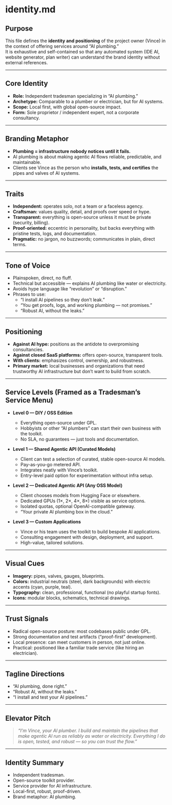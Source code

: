# identity.md

## Purpose

This file defines the **identity and positioning** of the project owner (Vince) in the context of offering services around “AI plumbing.”  
It is exhaustive and self-contained so that any automated system (IDE AI, website generator, plan writer) can understand the brand identity without external references.

---

## Core Identity

- **Role:** Independent tradesman specializing in “AI plumbing.”  
- **Archetype:** Comparable to a plumber or electrician, but for AI systems.  
- **Scope:** Local first, with global open-source impact.  
- **Form:** Sole proprietor / independent expert, not a corporate consultancy.  

---

## Branding Metaphor

- **Plumbing = infrastructure nobody notices until it fails.**  
- AI plumbing is about making agentic AI flows reliable, predictable, and maintainable.  
- Clients see Vince as the person who **installs, tests, and certifies** the pipes and valves of AI systems.  

---

## Traits

- **Independent:** operates solo, not a team or a faceless agency.  
- **Craftsman:** values quality, detail, and proofs over speed or hype.  
- **Transparent:** everything is open-source unless it must be private (security, billing).  
- **Proof-oriented:** eccentric in personality, but backs everything with pristine tests, logs, and documentation.  
- **Pragmatic:** no jargon, no buzzwords; communicates in plain, direct terms.  

---

## Tone of Voice

- Plainspoken, direct, no fluff.  
- Technical but accessible — explains AI plumbing like water or electricity.  
- Avoids hype language like “revolution” or “disruption.”  
- Phrases to use:  
  - “I install AI pipelines so they don’t leak.”  
  - “You get proofs, logs, and working plumbing — not promises.”  
  - “Robust AI, without the leaks.”  

---

## Positioning

- **Against AI hype:** positions as the antidote to overpromising consultancies.  
- **Against closed SaaS platforms:** offers open-source, transparent tools.  
- **With clients:** emphasizes control, ownership, and robustness.  
- **Primary market:** local businesses and organizations that need trustworthy AI infrastructure but don’t want to build from scratch.  

---

## Service Levels (Framed as a Tradesman’s Service Menu)

- **Level 0 — DIY / OSS Edition**  
  - Everything open-source under GPL.  
  - Hobbyists or other “AI plumbers” can start their own business with the toolkit.  
  - No SLA, no guarantees — just tools and documentation.  

- **Level 1 — Shared Agentic API (Curated Models)**  
  - Client can test a selection of curated, stable open-source AI models.  
  - Pay-as-you-go metered API.  
  - Integrates neatly with Vince’s toolkit.  
  - Entry-level paid option for experimentation without infra setup.  

- **Level 2 — Dedicated Agentic API (Any OSS Model)**  
  - Client chooses models from Hugging Face or elsewhere.  
  - Dedicated GPUs (1×, 2×, 4×, 8×) visible as service options.  
  - Isolated quotas, optional OpenAI-compatible gateway.  
  - “Your private AI plumbing box in the cloud.”  

- **Level 3 — Custom Applications**  
  - Vince or his team uses the toolkit to build bespoke AI applications.  
  - Consulting engagement with design, deployment, and support.  
  - High-value, tailored solutions.  

---

## Visual Cues

- **Imagery:** pipes, valves, gauges, blueprints.  
- **Colors:** industrial neutrals (steel, dark backgrounds) with electric accents (cyan, purple, teal).  
- **Typography:** clean, professional, functional (no playful startup fonts).  
- **Icons:** modular blocks, schematics, technical drawings.  

---

## Trust Signals

- Radical open-source posture: most codebases public under GPL.  
- Strong documentation and test artifacts (“proof-first” development).  
- Local presence: can meet customers in person, not just online.  
- Practical: positioned like a familiar trade service (like hiring an electrician).  

---

## Tagline Directions

- “AI plumbing, done right.”  
- “Robust AI, without the leaks.”  
- “I install and test your AI pipelines.”  

---

## Elevator Pitch
>
> *“I’m Vince, your AI plumber. I build and maintain the pipelines that make agentic AI run as reliably as water or electricity. Everything I do is open, tested, and robust — so you can trust the flow.”*

---

## Identity Summary

- Independent tradesman.  
- Open-source toolkit provider.  
- Service provider for AI infrastructure.  
- Local-first, robust, proof-driven.  
- Brand metaphor: AI plumbing.  
